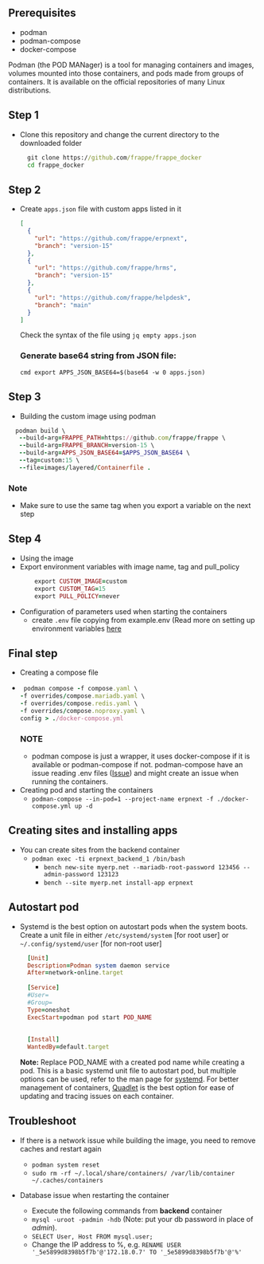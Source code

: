 ## Prerequisites

- podman
- podman-compose
- docker-compose

Podman (the POD MANager) is a tool for managing containers and images, volumes mounted into those containers, and pods made from groups of containers. It is available on the official repositories of many Linux distributions.

## Step 1

- Clone this repository and change the current directory to the downloaded folder
  ```cmd
    git clone https://github.com/frappe/frappe_docker
    cd frappe_docker
  ```

## Step 2

- Create `apps.json` file with custom apps listed in it
  ```json
  [
    {
      "url": "https://github.com/frappe/erpnext",
      "branch": "version-15"
    },
    {
      "url": "https://github.com/frappe/hrms",
      "branch": "version-15"
    },
    {
      "url": "https://github.com/frappe/helpdesk",
      "branch": "main"
    }
  ]
  ```
  Check the syntax of the file using `jq empty apps.json`
  ### Generate base64 string from JSON file:
  `cmd export APPS_JSON_BASE64=$(base64 -w 0 apps.json)`

## Step 3

- Building the custom image using podman

```ruby
  podman build \
   --build-arg=FRAPPE_PATH=https://github.com/frappe/frappe \
   --build-arg=FRAPPE_BRANCH=version-15 \
   --build-arg=APPS_JSON_BASE64=$APPS_JSON_BASE64 \
   --tag=custom:15 \
   --file=images/layered/Containerfile .
```

### Note

- Make sure to use the same tag when you export a variable on the next step

## Step 4

- Using the image
- Export environment variables with image name, tag and pull_policy
  ```ruby
      export CUSTOM_IMAGE=custom
      export CUSTOM_TAG=15
      export PULL_POLICY=never
  ```
- Configuration of parameters used when starting the containers
  - create `.env` file copying from example.env (Read more on setting up environment variables [here](https://github.com/frappe/frappe_docker/blob/main/docs/environment-variables.md)

## Final step

- Creating a compose file
- ```ruby
   podman compose -f compose.yaml \
  -f overrides/compose.mariadb.yaml \
  -f overrides/compose.redis.yaml \
  -f overrides/compose.noproxy.yaml \
  config > ./docker-compose.yml
  ```
  ### NOTE
  - podman compose is just a wrapper, it uses docker-compose if it is available or podman-compose if not. podman-compose have an issue reading .env files ([Issue](https://github.com/containers/podman-compose/issues/475)) and might create an issue when running the containers.
- Creating pod and starting the containers
  - `podman-compose --in-pod=1 --project-name erpnext -f ./docker-compose.yml up -d`

## Creating sites and installing apps

- You can create sites from the backend container
  - `podman exec -ti erpnext_backend_1 /bin/bash`
    - `bench new-site myerp.net --mariadb-root-password 123456 --admin-password 123123`
    - `bench --site myerp.net install-app erpnext`
   
## Autostart pod 

- Systemd is the best option on autostart pods when the system boots. Create a unit file in either `/etc/systemd/system` [for root user] or `~/.config/systemd/user` [for non-root user]
  
  ```ruby
    [Unit]
    Description=Podman system daemon service
    After=network-online.target
    
    [Service]
    #User=
    #Group=
    Type=oneshot
    ExecStart=podman pod start POD_NAME
    
    
    [Install]
    WantedBy=default.target

  ```
  **Note:**  Replace POD_NAME with a created pod name while creating a pod. This is a basic systemd unit file to autostart pod, but multiple options can be used, refer to the man page for [systemd](https://man7.org/linux/man-pages/man1/init.1.html). For better management of containers, [Quadlet](https://docs.podman.io/en/v4.4/markdown/podman-systemd.unit.5.html) is the best option for ease of updating and tracing issues on each container. 

## Troubleshoot

- If there is a network issue while building the image, you need to remove caches and restart again

  - `podman system reset`
  - `sudo rm -rf ~/.local/share/containers/ /var/lib/container ~/.caches/containers`

- Database issue when restarting the container
  - Execute the following commands from **backend** container
  - `mysql -uroot -padmin -hdb` (Note: put your db password in place of _admin_).
  - `SELECT User, Host FROM mysql.user;`
  - Change the IP address to %, e.g. `RENAME USER '_5e5899d8398b5f7b'@'172.18.0.7' TO '_5e5899d8398b5f7b'@'%'`
